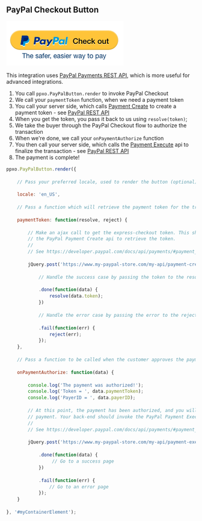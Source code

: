 ## PayPal Checkout Button

![PayPal Button](./button.png)

This integration uses [PayPal Payments REST API](./paypal-rest-api.md), which is more useful for advanced integrations.

1. You call `ppxo.PayPalButton.render` to invoke PayPal Checkout
2. We call your `paymentToken` function, when we need a payment token
3. You call your server side, which calls [Payment Create](https://developer.paypal.com/docs/api/payments/#payment_create) to create a payment token - see [PayPal REST API](./paypal-rest-api.md)
4. When you get the token, you pass it back to us using `resolve(token)`;
5. We take the buyer through the PayPal Checkout flow to authorize the transaction
6. When we're done, we call your `onPaymentAuthorize` function
7. You then call your server side, which calls the [Payment Execute](https://developer.paypal.com/docs/api/payments/#payment_execute) api to finalize the transaction - see [PayPal REST API](./paypal-rest-api.md)
8. The payment is complete!

```javascript
ppxo.PayPalButton.render({

	// Pass your preferred locale, used to render the button (optional)

	locale: 'en_US',

	// Pass a function which will retrieve the payment token for the transaction

	paymentToken: function(resolve, reject) {

		// Make an ajax call to get the express-checkout token. This should call your back-end, which should invoke
		// the PayPal Payment Create api to retrieve the token.
		//
		// See https://developer.paypal.com/docs/api/payments/#payment_create

		jQuery.post('https://www.my-paypal-store.com/my-api/payment-create')

			// Handle the success case by passing the token to the resolve callback

			.done(function(data) {
				resolve(data.token);
			})

			// Handle the error case by passing the error to the reject callback

			.fail(function(err) {
				reject(err);
			});
	},

	// Pass a function to be called when the customer approves the payment

	onPaymentAuthorize: function(data) {

		console.log('The payment was authorized!');
		console.log('Token = ', data.paymentToken);
		console.log('PayerID = ', data.payerID);

		// At this point, the payment has been authorized, and you will need to call your back-end to complete the
		// payment. Your back-end should invoke the PayPal Payment Execute api to finalize the transaction.
		//
		// See https://developer.paypal.com/docs/api/payments/#payment_execute

		jQuery.post('https://www.my-paypal-store.com/my-api/payment-execute', { token: data.paymentToken, payerID: data.payerID });

			.done(function(data) {
				 // Go to a success page
			})

			.fail(function(err) {
				// Go to an error page
			});
	}

}, '#myContainerElement');
```

